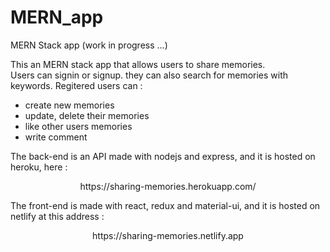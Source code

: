 # MERN_app
MERN Stack app (work in progress ...)
<p align="left">
  This an MERN stack app that allows users to share memories.<br>
  Users can signin or signup.
  they can also search for memories with keywords.
  Regitered users can :
   <ul>
     <li>create new memories</li>
     <li>update, delete their memories</li>
     <li>like other users memories</li>
     <li>write comment</li>
   </ul>
</p>
<p align="left">
  The back-end is an API made with nodejs and express, and it is hosted on heroku, here :
</p>
  <p align="center">https://sharing-memories.herokuapp.com/<p>
<p>
  The front-end is made with react, redux and material-ui, and it is hosted on netlify at this address :
</p>
  <p align="center">https://sharing-memories.netlify.app</p>
